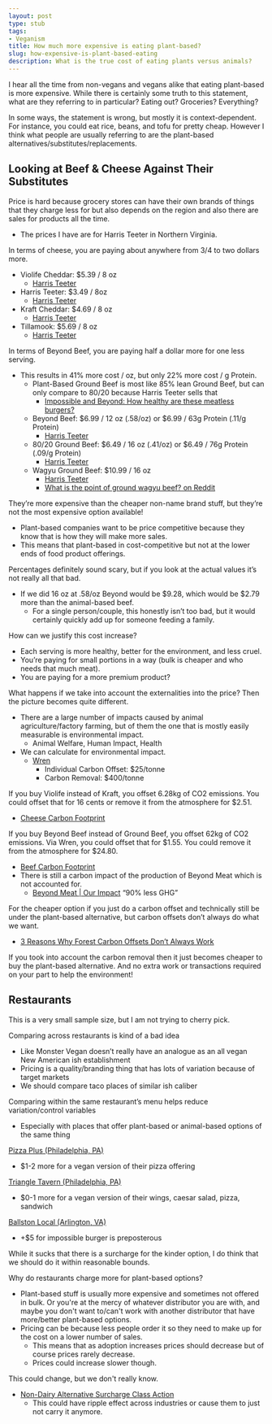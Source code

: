 ```yaml
---
layout: post
type: stub
tags:
- Veganism
title: How much more expensive is eating plant-based?
slug: how-expensive-is-plant-based-eating
description: What is the true cost of eating plants versus animals?
---
```


I hear all the time from non-vegans and vegans alike that eating plant-based is more expensive. While there is certainly some truth to this statement, what are they referring to in particular? Eating out? Groceries? Everything?

In some ways, the statement is wrong, but mostly it is context-dependent. For instance, you could eat rice, beans, and tofu for pretty cheap. However I think what people are usually referring to are the plant-based alternatives/substitutes/replacements.

## Looking at Beef & Cheese Against Their Substitutes

Price is hard because grocery stores can have their own brands of things that they charge less for but also depends on the region and also there are sales for products all the time.
* The prices I have are for Harris Teeter in Northern Virginia.

In terms of cheese, you are paying about anywhere from 3/4 to two dollars more.
* Violife Cheddar: $5.39 / 8 oz
    * [Harris Teeter](https://www.harristeeter.com/p/violife-just-like-cheddar-shreds-shredded-cheese-dairy-free-vegan/0081093403021)
* Harris Teeter: $3.49 / 8oz
    * [Harris Teeter](https://www.harristeeter.com/p/harris-teeter-shredded-sharp-cheddar-cheese/0007203655024)
* Kraft Cheddar: $4.69 / 8 oz
    * [Harris Teeter](https://www.harristeeter.com/p/kraft-sharp-cheddar-shredded-cheese-bag/0084037090158)
* Tillamook: $5.69 / 8 oz
    * [Harris Teeter](https://www.harristeeter.com/p/tillamook-sharp-cheddar-shredded-cheese/0007283001123)

In terms of Beyond Beef, you are paying half a dollar more for one less serving. 
* This results in 41% more cost / oz, but only 22% more cost / g Protein.
    * Plant-Based Ground Beef is most like 85% lean Ground Beef, but can only compare to 80/20 because Harris Teeter sells that
        * [Impossible and Beyond: How healthy are these meatless burgers?](https://www.health.harvard.edu/blog/impossible-and-beyond-how-healthy-are-these-meatless-burgers-2019081517448)
    * Beyond Beef: $6.99 / 12 oz (.58/oz) or $6.99 / 63g Protein (.11/g Protein)
        * [Harris Teeter](https://www.harristeeter.com/p/beyond-beef-plant-based-ground/0081005729076)
    * 80/20 Ground Beef: $6.49 / 16 oz (.41/oz) or $6.49 / 76g Protein (.09/g Protein)
        * [Harris Teeter](https://www.harristeeter.com/p/harris-teeter-80-20-ground-beef-chuck/0020165600000)
    * Wagyu Ground Beef: $10.99 / 16 oz
        * [Harris Teeter](https://www.harristeeter.com/p/snake-river-farms-american-wagyu-beef-gourmet-hamburger/0081146303235)
        * [What is the point of ground wagyu beef? on Reddit](https://www.reddit.com/r/Cooking/comments/1dw5561/what_is_the_point_of_ground_wagyu_beef/)

They’re more expensive than the cheaper non-name brand stuff, but they’re not the most expensive option available!
* Plant-based companies want to be price competitive because they know that is how they will make more sales.
* This means that plant-based in cost-competitive but not at the lower ends of food product offerings.

Percentages definitely sound scary, but if you look at the actual values it’s not really all that bad.
* If we did 16 oz at .58/oz Beyond would be $9.28, which would be $2.79 more than the animal-based beef. 
    * For a single person/couple, this honestly isn’t too bad, but it would certainly quickly add up for someone feeding a family.

How can we justify this cost increase?
* Each serving is more healthy, better for the environment, and less cruel.
* You’re paying for small portions in a way (bulk is cheaper and who needs that much meat).
* You are paying for a more premium product?

What happens if we take into account the externalities into the price? Then the picture becomes quite different.
* There are a large number of impacts caused by animal agriculture/factory farming, but of them the one that is mostly easily measurable is environmental impact.
    * Animal Welfare, Human Impact, Health
* We can calculate for environmental impact.
    * [Wren](https://www.wren.co/)
        * Individual Carbon Offset: $25/tonne
        * Carbon Removal: $400/tonne

If you buy Violife instead of Kraft, you offset 6.28kg of CO2 emissions. You could offset that for 16 cents or remove it from the atmosphere for $2.51.
* [Cheese Carbon Footprint](https://www.co2everything.com/co2e-of/cheese)

If you buy Beyond Beef instead of Ground Beef, you offset 62kg of CO2 emissions. Via Wren, you could offset that for $1.55. You could remove it from the atmosphere for $24.80.
* [Beef Carbon Footprint](https://www.co2everything.com/co2e-of/beef)
* There is still a carbon impact of the production of Beyond Meat which is not accounted for.
    * [Beyond Meat \| Our Impact](https://www.beyondmeat.com/en-US/our-impact) “90% less GHG”

For the cheaper option if you just do a carbon offset and technically still be under the plant-based alternative, but carbon offsets don’t always do what we want.
* [3 Reasons Why Forest Carbon Offsets Don’t Always Work](https://cnr.ncsu.edu/news/2024/01/forest-carbon-offsets/)

If you took into account the carbon removal then it just becomes cheaper to buy the plant-based alternative. And no extra work or transactions required on your part to help the environment!

## Restaurants

This is a very small sample size, but I am not trying to cherry pick.

Comparing across restaurants is kind of a bad idea 
* Like Monster Vegan doesn’t really have an analogue as an all vegan New American ish establishment
* Pricing is a quality/branding thing that has lots of variation because of target markets
* We should compare taco places of similar ish caliber

Comparing within the same restaurant’s menu helps reduce variation/control variables
* Especially with places that offer plant-based or animal-based options of the same thing

[Pizza Plus (Philadelphia, PA)](https://www.pizzaplusphilly.com/)
* $1-2 more for a vegan version of their pizza offering

[Triangle Tavern (Philadelphia, PA)](http://www.triangletavernphilly.com/)
* $0-1 more for a vegan version of their wings, caesar salad, pizza, sandwich 

[Ballston Local (Arlington, VA)](https://ballstonlocal.com/arlington-ballston-ballston-local-food-menu)
* +$5 for impossible burger is preposterous

While it sucks that there is a surcharge for the kinder option, I do think that we should do it within reasonable bounds.

Why do restaurants charge more for plant-based options?
* Plant-based stuff is usually more expensive and sometimes not offered in bulk. Or you're at the mercy of whatever distributor you are with, and maybe you don't want to/can't work with another distributor that have more/better plant-based options.
* Pricing can be because less people order it so they need to make up for the cost on a lower number of sales.
    * This means that as adoption increases prices should decrease but of course prices rarely decrease.
    * Prices could increase slower though.

This could change, but we don't really know.
* [Non-Dairy Alternative Surcharge Class Action](https://www.classaction.org/non-dairy-milk-coffee-shop-lawsuits)
    * This could have ripple effect across industries or cause them to just not carry it anymore.